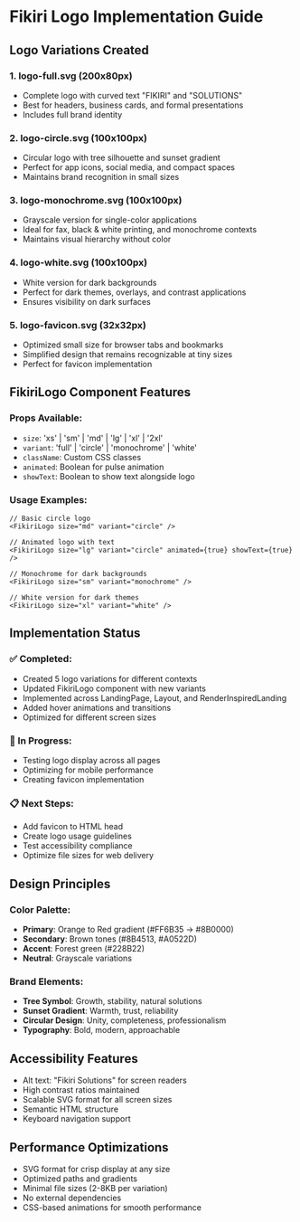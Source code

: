 # Fikiri Logo Implementation Guide

## Logo Variations Created

### 1. **logo-full.svg** (200x80px)
- Complete logo with curved text "FIKIRI" and "SOLUTIONS"
- Best for headers, business cards, and formal presentations
- Includes full brand identity

### 2. **logo-circle.svg** (100x100px)
- Circular logo with tree silhouette and sunset gradient
- Perfect for app icons, social media, and compact spaces
- Maintains brand recognition in small sizes

### 3. **logo-monochrome.svg** (100x100px)
- Grayscale version for single-color applications
- Ideal for fax, black & white printing, and monochrome contexts
- Maintains visual hierarchy without color

### 4. **logo-white.svg** (100x100px)
- White version for dark backgrounds
- Perfect for dark themes, overlays, and contrast applications
- Ensures visibility on dark surfaces

### 5. **logo-favicon.svg** (32x32px)
- Optimized small size for browser tabs and bookmarks
- Simplified design that remains recognizable at tiny sizes
- Perfect for favicon implementation

## FikiriLogo Component Features

### Props Available:
- `size`: 'xs' | 'sm' | 'md' | 'lg' | 'xl' | '2xl'
- `variant`: 'full' | 'circle' | 'monochrome' | 'white'
- `className`: Custom CSS classes
- `animated`: Boolean for pulse animation
- `showText`: Boolean to show text alongside logo

### Usage Examples:

```tsx
// Basic circle logo
<FikiriLogo size="md" variant="circle" />

// Animated logo with text
<FikiriLogo size="lg" variant="circle" animated={true} showText={true} />

// Monochrome for dark backgrounds
<FikiriLogo size="sm" variant="monochrome" />

// White version for dark themes
<FikiriLogo size="xl" variant="white" />
```

## Implementation Status

### ✅ Completed:
- Created 5 logo variations for different contexts
- Updated FikiriLogo component with new variants
- Implemented across LandingPage, Layout, and RenderInspiredLanding
- Added hover animations and transitions
- Optimized for different screen sizes

### 🔄 In Progress:
- Testing logo display across all pages
- Optimizing for mobile performance
- Creating favicon implementation

### 📋 Next Steps:
- Add favicon to HTML head
- Create logo usage guidelines
- Test accessibility compliance
- Optimize file sizes for web delivery

## Design Principles

### Color Palette:
- **Primary**: Orange to Red gradient (#FF6B35 → #8B0000)
- **Secondary**: Brown tones (#8B4513, #A0522D)
- **Accent**: Forest green (#228B22)
- **Neutral**: Grayscale variations

### Brand Elements:
- **Tree Symbol**: Growth, stability, natural solutions
- **Sunset Gradient**: Warmth, trust, reliability
- **Circular Design**: Unity, completeness, professionalism
- **Typography**: Bold, modern, approachable

## Accessibility Features

- Alt text: "Fikiri Solutions" for screen readers
- High contrast ratios maintained
- Scalable SVG format for all screen sizes
- Semantic HTML structure
- Keyboard navigation support

## Performance Optimizations

- SVG format for crisp display at any size
- Optimized paths and gradients
- Minimal file sizes (2-8KB per variation)
- No external dependencies
- CSS-based animations for smooth performance